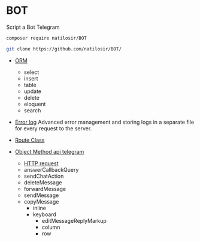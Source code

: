 # BOT
Script a Bot Telegram

```bash
composer require natilosir/BOT
```
```bash
git clone https://github.com/natilosir/BOT/
```

- [ORM](https://github.com/natilosir/orm)
  - select
  - insert
  - table
  - update
  - delete
  - eloquent
  - search

- [Error log](https://github.com/natilosir/BOT/blob/main/error.txt) Advanced error management and storing logs in a separate file for every request to the server.
- [Route Class](https://github.com/natilosir/BOT/blob/main/Router.php)
- [Object Method api telegram](https://github.com/natilosir/BOT/blob/main/core.php)
   - [HTTP request](https://github.com/natilosir/BOT/blob/main/includes/http.php)
   - answerCallbackQuery
   - sendChatAction
   - deleteMessage
   - forwardMessage
   - sendMessage
   - copyMessage
     - inline
     - keyboard
       - editMessageReplyMarkup
       - column
       - row
